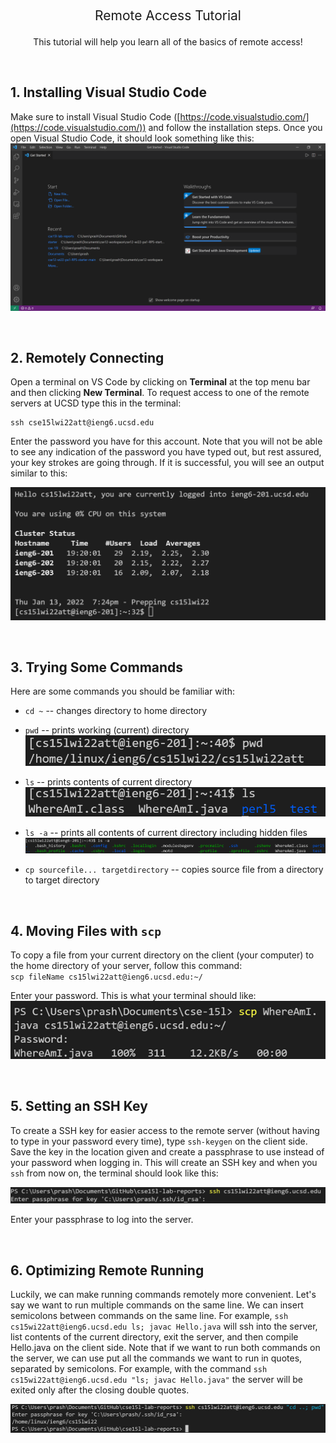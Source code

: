 &nbsp;  


<p style="font-size:21px" align="center"> Remote Access Tutorial </p>

<p align="center">This tutorial will help you learn all of the basics of remote access!</p>

&nbsp;  

## 1. Installing Visual Studio Code
Make sure to install Visual Studio Code ([https://code.visualstudio.com/](https://code.visualstudio.com/)) and follow the installation steps. Once you open Visual Studio Code, it should look something like this: 
![Image](VSCodeSC.PNG)

&nbsp;  

## 2. Remotely Connecting 
Open a terminal on VS Code by clicking on **Terminal** at the top menu bar and then clicking **New Terminal**. To request access to one of the remote servers at UCSD type this in the terminal:
```
ssh cse15lwi22att@ieng6.ucsd.edu
```
Enter the password you have for this account. Note that you will not be able to see any indication of the password you have typed out, but rest assured, your key strokes are going through. If it is successful, you will see an output similar to this:

![Image](login.PNG)

&nbsp;  

## 3. Trying Some Commands
Here are some commands you should be familiar with:
* `cd ~` -- changes directory to home directory   
* `pwd` -- prints working (current) 
directory
![Image](pwd.PNG)

* `ls` -- prints contents of current directory 
![Image](ls.PNG)

* `ls -a` -- prints all contents of current directory including hidden files
![Image](lsa.PNG)

* `cp sourcefile... targetdirectory` -- copies source file from a directory to target directory

&nbsp;  

## 4. Moving Files with `scp`
To copy a file from your current directory on the client (your computer) to the home directory of your server, follow this command:    
`scp fileName cs15lwi22att@ieng6.ucsd.edu:~/`

Enter your password. This is what your terminal should like:
![Image](scp.png)

&nbsp;  

## 5. Setting an SSH Key
To create a SSH key for easier access to the remote server (without having to type in your password every time), type
`ssh-keygen` on the client side. Save the key in the location given and create a passphrase to use instead of your password when logging in. This will create an SSH key and when you `ssh` from now on, the terminal should look like this:

![Image](sshkey.PNG)

Enter your passphrase to log into the server.

&nbsp;  

## 6. Optimizing Remote Running
Luckily, we can make running commands remotely more convenient. Let's say we want to run multiple commands on the same line. We can insert semicolons between commands on the same line.
For example, `ssh cs15wi22att@ieng6.ucsd.edu ls; javac Hello.java` will ssh into the server, list contents of the current directory, exit the server, and then compile Hello.java on the client side. Note that if we want to run both commands on the server, we can use put all the commands we want to run in quotes, separated by semicolons. For example, with the command `ssh cs15wi22att@ieng6.ucsd.edu "ls; javac Hello.java"` the server will be exited only after the closing double quotes.

![Image](easierrunning.PNG)
